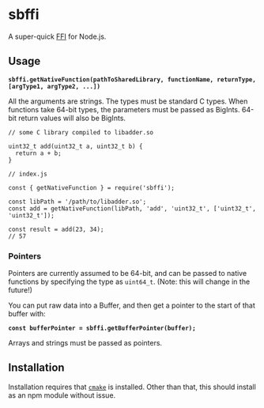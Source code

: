 # sbffi

A super-quick [FFI](https://en.wikipedia.org/wiki/Foreign_function_interface) for Node.js.

## Usage

**`sbffi.getNativeFunction(pathToSharedLibrary, functionName, returnType, [argType1, argType2, ...])`**

All the arguments are strings. The types must be standard C types. When functions take 64-bit types, the parameters must be passed as BigInts. 64-bit return values will also be BigInts.

```
// some C library compiled to libadder.so

uint32_t add(uint32_t a, uint32_t b) {
  return a + b;
}
```

```
// index.js

const { getNativeFunction } = require('sbffi');

const libPath = '/path/to/libadder.so';
const add = getNativeFunction(libPath, 'add', 'uint32_t', ['uint32_t', 'uint32_t']);

const result = add(23, 34);
// 57
```

### Pointers

Pointers are currently assumed to be 64-bit, and can be passed to native functions by specifying the type as `uint64_t`. (Note: this will change in the future!)

You can put raw data into a Buffer, and then get a pointer to the start of that buffer with:

**`const bufferPointer = sbffi.getBufferPointer(buffer);`**

Arrays and strings must be passed as pointers.

## Installation

Installation requires that [`cmake`](https://cmake.org/) is installed. Other than that, this should install as an npm module without issue.
